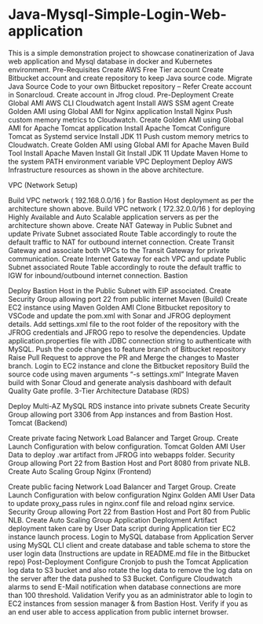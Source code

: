 # Java-Mysql-Simple-Login-Web-application

This is a simple demonstration project to showcase conatinerization of Java web application and Mysql database in docker and Kubernetes environment.
Pre-Requisites
Create AWS Free Tier account
Create Bitbucket account and create repository to keep Java source code.
Migrate Java Source Code to your own Bitbucket repository – Refer
Create account in Sonarcloud.
Create account in Jfrog cloud.
Pre-Deployment
Create Global AMI
AWS CLI
Cloudwatch agent
Install AWS SSM agent
Create Golden AMI using Global AMI for Nginx application
Install Nginx
Push custom memory metrics to Cloudwatch.
Create Golden AMI using Global AMI for Apache Tomcat application
Install Apache Tomcat
Configure Tomcat as Systemd service
Install JDK 11
Push custom memory metrics to Cloudwatch.
Create Golden AMI using Global AMI for Apache Maven Build Tool
Install Apache Maven
Install Git
Install JDK 11
Update Maven Home to the system PATH environment variable
VPC Deployment
Deploy AWS Infrastructure resources as shown in the above architecture.

VPC (Network Setup)

Build VPC network ( 192.168.0.0/16 ) for Bastion Host deployment as per the architecture shown above.
Build VPC network ( 172.32.0.0/16 ) for deploying Highly Available and Auto Scalable application servers as per the architecture shown above.
Create NAT Gateway in Public Subnet and update Private Subnet associated Route Table accordingly to route the default traffic to NAT for outbound internet connection.
Create Transit Gateway and associate both VPCs to the Transit Gateway  for private communication.
Create Internet Gateway for each VPC and update Public Subnet associated Route Table accordingly to route the default traffic to IGW for inbound/outbound internet connection.
Bastion

Deploy Bastion Host in the Public Subnet with EIP associated.
Create Security Group allowing port 22 from public internet
Maven (Build)
Create EC2 instance using Maven Golden AMI
Clone Bitbucket repository to VSCode and update the pom.xml with Sonar and JFROG deployment details.
Add settings.xml file to the root folder of the repository with the JFROG credentials and JFROG repo to resolve the dependencies.
Update application.properties file with JDBC connection string to authenticate with MySQL.
Push the code changes to feature branch of Bitbucket repository
Raise Pull Request to approve the PR and Merge the changes to Master branch.
Login to EC2 instance and clone the Bitbucket repository
Build the source code using  maven arguments “-s settings.xml”
Integrate Maven build with Sonar Cloud and generate analysis dashboard with default Quality Gate profile.
3-Tier Architecture
Database (RDS)

Deploy Multi-AZ MySQL RDS instance into private subnets
Create Security Group allowing port 3306 from App instances and from Bastion Host.
Tomcat (Backend)

Create private facing Network Load Balancer and Target Group.
Create Launch Configuration with below configuration.
Tomcat Golden AMI
User Data to deploy .war artifact from JFROG into webapps folder.
Security Group allowing Port 22 from Bastion Host and Port 8080 from private NLB.
Create Auto Scaling Group
Nginx (Frontend)

Create public facing Network Load Balancer and Target Group.
Create Launch Configuration with below configuration
Nginx Golden AMI
User Data to update proxy_pass rules in nginx.conf file and reload nginx service.
Security Group allowing Port 22 from Bastion Host and Port 80 from Public NLB.
Create Auto Scaling Group
Application Deployment
Artifact deployment taken care by User Data script during  Application tier EC2 instance launch process.
 Login to MySQL database from Application Server using MySQL CLI client and create database and table schema to store the user login data (Instructions are update in README.md file in the Bitbucket repo)
Post-Deployment
Configure Cronjob to push the Tomcat Application log data to S3 bucket and also rotate the log data to remove the log data on the server after the data pushed to S3 Bucket.
Configure Cloudwatch alarms to send E-Mail notification when database connections are more than 100 threshold.
Validation
Verify you as an administrator able to login to EC2 instances from session manager & from Bastion Host.
Verify if you as an end user able to access application from public internet browser.


